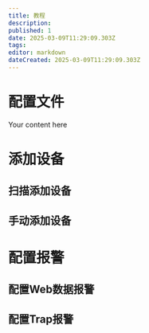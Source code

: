 ```yaml
---
title: 教程
description: 
published: 1
date: 2025-03-09T11:29:09.303Z
tags: 
editor: markdown
dateCreated: 2025-03-09T11:29:09.303Z
---
```


# 配置文件
Your content here

# 添加设备
## 扫描添加设备
## 手动添加设备


# 配置报警

## 配置Web数据报警
## 配置Trap报警


